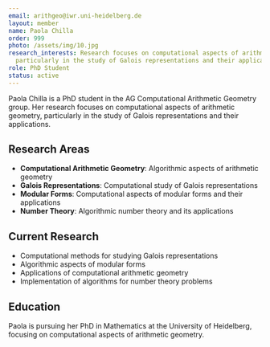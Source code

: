 ```yaml
---
email: arithgeo@iwr.uni-heidelberg.de
layout: member
name: Paola Chilla
order: 999
photo: /assets/img/10.jpg
research_interests: Research focuses on computational aspects of arithmetic geometry,
  particularly in the study of Galois representations and their applications.
role: PhD Student
status: active
---
```


Paola Chilla is a PhD student in the AG Computational Arithmetic Geometry group. Her research focuses on computational aspects of arithmetic geometry, particularly in the study of Galois representations and their applications.

## Research Areas

- **Computational Arithmetic Geometry**: Algorithmic aspects of arithmetic geometry
- **Galois Representations**: Computational study of Galois representations
- **Modular Forms**: Computational aspects of modular forms and their applications
- **Number Theory**: Algorithmic number theory and its applications

## Current Research

- Computational methods for studying Galois representations
- Algorithmic aspects of modular forms
- Applications of computational arithmetic geometry
- Implementation of algorithms for number theory problems

## Education

Paola is pursuing her PhD in Mathematics at the University of Heidelberg, focusing on computational aspects of arithmetic geometry.